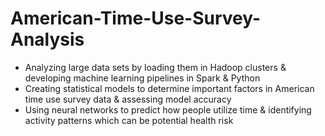 # American-Time-Use-Survey-Analysis

- Analyzing large data sets by loading them in Hadoop clusters & developing machine learning pipelines in Spark & Python
- Creating statistical models to determine important factors in American time use survey data & assessing model accuracy
- Using neural networks to predict how people utilize time & identifying activity patterns which can be potential health risk
